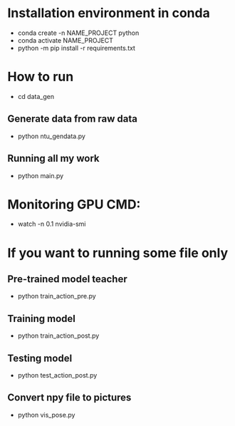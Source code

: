 # Installation environment in conda
- conda create -n NAME_PROJECT python
- conda activate NAME_PROJECT
- python -m pip install -r requirements.txt

# How to run
- cd data_gen

## Generate data from raw data
- python ntu_gendata.py

## Running all my work
- python main.py

# Monitoring GPU CMD:
- watch -n 0.1 nvidia-smi

# If you want to running some file only

## Pre-trained model teacher
- python train_action_pre.py 

## Training model
- python train_action_post.py

## Testing model
- python test_action_post.py

## Convert npy file to pictures
- python vis_pose.py

